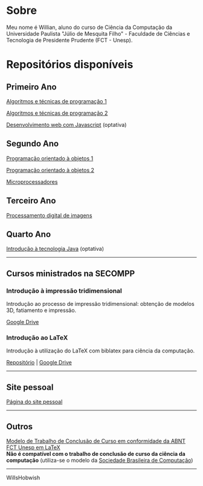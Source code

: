 # Sobre

Meu nome é Willian, aluno do curso de Ciência da Computação da Universidade Paulista "Júlio de Mesquita Filho" - Faculdade de Ciências e Tecnologia de Presidente Prudente (FCT - Unesp).

# Repositórios disponíveis

## Primeiro Ano
[Algoritmos e técnicas de programação 1](https://github.com/willshobwish/algoritmos-tecnicas-programacao-1)

[Algoritmos e técnicas de programação 2](https://github.com/willshobwish/algoritmos-tecnicas-pogramacao-2)

[Desenvolvimento web com Javascript](https://github.com/willshobwish/desenvolvimento-web) (optativa)

## Segundo Ano

[Programação orientado à objetos 1](https://github.com/willshobwish/programacao-orientado-objetos-1)

[Programação orientado à objetos 2](https://github.com/willshobwish/programacao-orientado-objetos-2)

[Microprocessadores](https://github.com/willshobwish/microprocessadores)

## Terceiro Ano


[Processamento digital de imagens](https://github.com/willshobwish/processamento-digital-imagens)


## Quarto Ano

[Introdução à tecnologia Java](https://github.com/willshobwish/introducao-tecnologia-java) (optativa)

---

## Cursos ministrados na SECOMPP

### Introdução à impressão tridimensional

Introdução ao processo de impressão tridimensional: obtenção de modelos 3D, fatiamento e impressão.

[Google Drive]()

### Introdução ao LaTeX

Introdução à utilização do LaTeX com biblatex para ciência da computação.

[Repositório](https://github.com/willshobwish/secompp-latex) | [Google Drive]()

---

## Site pessoal
[Página do site pessoal](https://willshobwish.github.io)  

---

<!-- ## Web apps

[CACiC](https://cacic-fct.web.app/home)  
Web app do centro acadêmico da ciência da computação
  
[FCT App](https://fct-pp.web.app/calendario)  
Web app com os eventos da FCT Unesp

--- -->

## Outros

[Modelo de Trabalho de Conclusão de Curso em conformidade da ABNT FCT Unesp em LaTeX](https://github.com/willshobwish/tcc-modelo-fct-unesp-latex)  
**Não é compatível com o trabalho de conclusão de curso da ciência da computação** (utiliza-se o modelo da [Sociedade Brasileira de Computação](https://www.sbc.org.br/documentos-da-sbc/summary/169-templates-para-artigos-e-capitulos-de-livros/878-modelosparapublicaodeartigos))

----------

WillsHobwish
